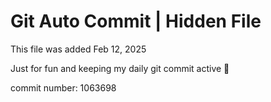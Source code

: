 # Git Auto Commit | Hidden File

This file was added Feb 12, 2025

Just for fun and keeping my daily git commit active 🤪

commit number: 1063698
